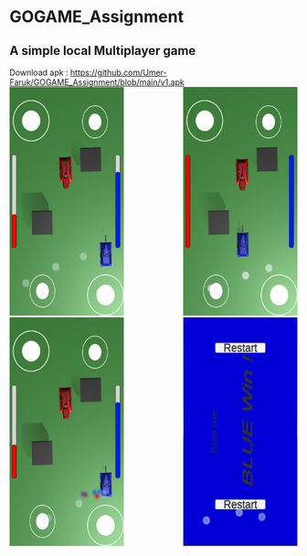 # GOGAME_Assignment
## A simple local Multiplayer game
Download apk : https://github.com/Umer-Faruk/GOGAME_Assignment/blob/main/v1.apk
 <img   src="/im1.jpeg" width="200" height="400">
 <img align='right' src="/im2.jpeg" width="200" height="400">
 <img   src="/im3.jpeg" width="200" height="400">
 <img align='right' src="/v1.jpeg" width="200" height="400">
